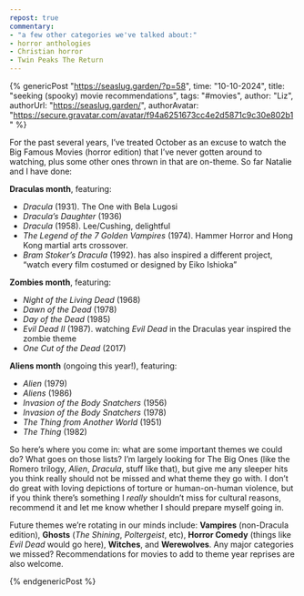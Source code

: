 ```yaml
---
repost: true
commentary:
- "a few other categories we've talked about:"
- horror anthologies
- Christian horror
- Twin Peaks The Return
---
```


{% genericPost "https://seaslug.garden/?p=58",
    time: "10-10-2024",
    title: "seeking (spooky) movie recommendations",
    tags: "#movies",
    author: "Liz",
    authorUrl: "https://seaslug.garden/",
    authorAvatar: "https://secure.gravatar.com/avatar/f94a6251673cc4e2d5871c9c30e802b1" %}
  <p>
    For the past several years, I’ve treated October as an excuse to watch the
    Big Famous Movies (horror edition) that I’ve never gotten around to
    watching, plus some other ones thrown in that are on-theme. So far Natalie
    and I have done:
  </p>

  <p><strong>Draculas month</strong>, featuring:</p>

  <ul class="wp-block-list">
    <li><em>Dracula</em> (1931). The One with Bela Lugosi</li>
    <li><em>Dracula’s Daughter</em> (1936)</li>
    <li><em>Dracula</em> (1958). Lee/Cushing, delightful</li>
    <li>
      <em>The Legend of the 7 Golden Vampires</em> (1974). Hammer Horror and
      Hong Kong martial arts crossover.
    </li>
    <li>
      <em>Bram Stoker’s Dracula</em> (1992). has also inspired a different
      project, “watch every film costumed or designed by Eiko Ishioka”
    </li>
  </ul>

  <p><strong>Zombies month</strong>, featuring:</p>

  <ul class="wp-block-list">
    <li><em>Night of the Living Dead</em> (1968)</li>
    <li><em>Dawn of the Dead</em> (1978)</li>
    <li><em>Day of the Dead</em> (1985)</li>
    <li>
      <em>Evil Dead II</em> (1987). watching <em>Evil Dead</em> in the Draculas
      year inspired the zombie theme
    </li>
  <li><em>One Cut of the Dead</em> (2017)</li>
</ul>

<p><strong>Aliens month</strong> (ongoing this year!), featuring:</p>

<ul class="wp-block-list">
  <li><em>Alien</em> (1979)</li>
  <li><em>Aliens</em> (1986)</li>
  <li><em>Invasion of the Body Snatchers</em> (1956)</li>
  <li><em>Invasion of the Body Snatchers</em> (1978)</li>
  <li><em>The Thing from Another World</em> (1951)</li>
  <li><em>The Thing</em> (1982)</li>
</ul>

<p>
  So here’s where you come in: what are some important themes we could do?
  What goes on those lists? I’m largely looking for The Big Ones (like the
  Romero trilogy, <em>Alien</em>, <em>Dracula</em>, stuff like that), but give
  me any sleeper hits you think really should not be missed and what theme
  they go with. I don’t do great with loving depictions of torture or
  human-on-human violence, but if you think there’s something I
  <em>really</em> shouldn’t miss for cultural reasons, recommend it and let me
  know whether I should prepare myself going in.
</p>

<p>
  Future themes we’re rotating in our minds include:
  <strong>Vampires</strong> (non-Dracula edition),
  <strong>Ghosts</strong> (<em>The Shining</em>, <em>Poltergeist</em>,
  etc),<em> </em><strong>Horror Comedy</strong> (things like
  <em>Evil Dead</em> would go here), <strong>Witches</strong>, and
  <strong>Werewolves</strong>. Any major categories we missed? Recommendations
  for movies to add to theme year reprises are also welcome.
</p>
{% endgenericPost %}

